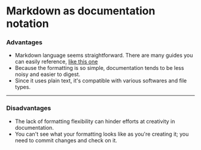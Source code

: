 # Markdown as documentation notation

### Advantages
* Markdown language seems straightforward. There are many guides you can easily reference, [like this one](https://github.com/adam-p/markdown-here/wiki/Markdown-Cheatsheet)
* Because the formatting is so simple, documentation tends to be less noisy and easier to digest.
* Since it uses plain text, it's compatible with various softwares and file types.
---
### Disadvantages
* The lack of formatting flexibility can hinder efforts at creativity in documentation.
* You can't see what your formatting looks like as you're creating it; you need to commit changes and check on it.
